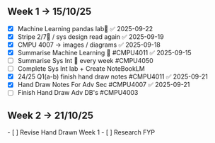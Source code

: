 <h2>Week 1  -> 15/10/25 </h2>

- [x] Machine Learning pandas lab📅 ✅ 2025-09-22
- [x] Stripe 2/7🔺  / sys design read again ✅ 2025-09-19
- [x] CMPU 4007 -> images / diagrams ✅ 2025-09-18
- [x] Summarise Machine Learning  🔽 #CMPU4011 ✅ 2025-09-15
- [ ] Summarise Sys Int 🔁 every week  #CMPU4050
- [ ] Complete Sys Int lab + Create NoteBookLM
- [x] 24/25 Q1(a-b) finish hand draw notes #CMPU4011 ✅ 2025-09-21
- [x] Hand Draw Notes For Adv Sec #CMPU4007 ✅ 2025-09-21
- [ ] Finish Hand Draw Adv DB's #CMPU4003

<h2>Week 2  -> 21/10/25 </h2>
- [ ] Revise Hand Drawn Week 1
- [ ] Research FYP